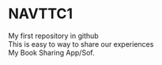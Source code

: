 # NAVTTC1
My first repository in github <br>
This is easy to way to share our experiences<br>
My Book Sharing App/Sof. <br>
